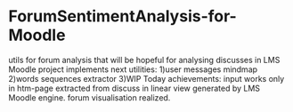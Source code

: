 # ForumSentimentAnalysis-for-Moodle
utils for forum analysis that will be hopeful for analysing discusses in LMS Moodle
project implements next utilities:
1)user messages mindmap
2)words sequences extractor
3)WIP
Today achievements:
input works only in htm-page extracted from discuss in linear view generated by LMS Moodle engine.
forum visualisation realized.
